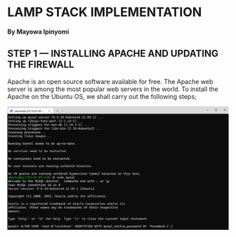 # LAMP STACK IMPLEMENTATION 
**By Mayowa Ipinyomi**



## STEP 1 — INSTALLING APACHE AND UPDATING THE FIREWALL   
Apache is an open source software available for free. The Apache web server is among the most popular web servers in the world. To install the Apache on the Ubuntu OS, we shall carry out the following steps; 



![mysql](./img/7-sudo-mysql.PNG)